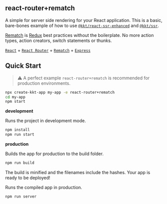react-router+rematch
---

A simple for server side rendering for your React application. This is a basic, bare-bones example of how to use [`@kkt/react-ssr-enhanced`](https://github.com/kktjs/ssr/tree/master/packages) and [`@kkt/ssr`](https://github.com/kktjs/ssr).

[Rematch](https://github.com/rematch/rematch) is [Redux](https://github.com/reduxjs/redux) best practices without the boilerplate. No more action types, action creators, switch statements or thunks.

[`React`](https://github.com/facebook/react) + [`React Router`](https://github.com/ReactTraining/react-router) + [`Rematch`](https://github.com/rematch/rematch) + [`Express`](https://expressjs.com/)

## Quick Start

> ⚠️ A perfect example `react-router+rematch` is recommended for production environments.

```bash
npx create-kkt-app my-app -e react-router+rematch
cd my-app
npm start
```

**development**

Runs the project in development mode.  

```bash
npm install
npm run start
```

**production**

Builds the app for production to the build folder.

```bash
npm run build
```

The build is minified and the filenames include the hashes.
Your app is ready to be deployed!

Runs the compiled app in production.

```bash
npm run server
```
